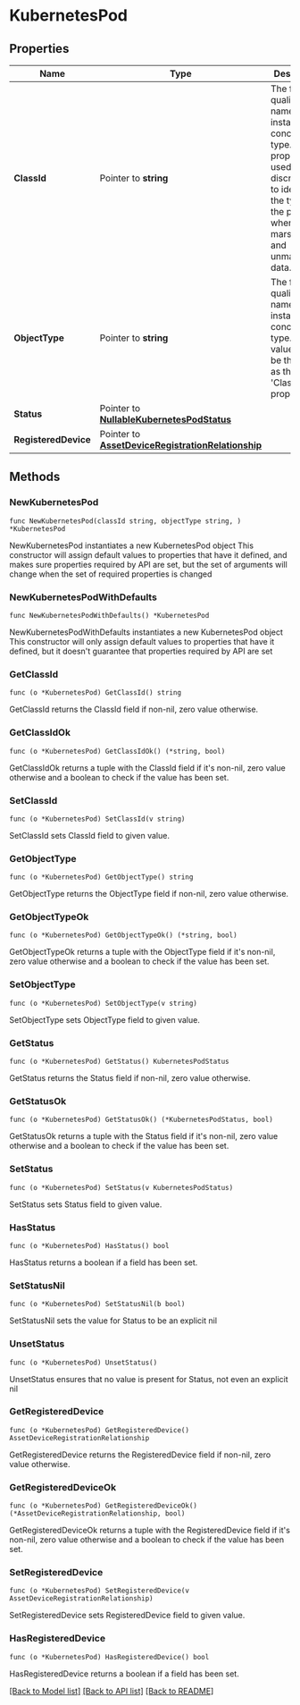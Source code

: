 # KubernetesPod

## Properties

Name | Type | Description | Notes
------------ | ------------- | ------------- | -------------
**ClassId** | Pointer to **string** | The fully-qualified name of the instantiated, concrete type. This property is used as a discriminator to identify the type of the payload when marshaling and unmarshaling data. | [default to "kubernetes.Pod"]
**ObjectType** | Pointer to **string** | The fully-qualified name of the instantiated, concrete type. The value should be the same as the &#39;ClassId&#39; property. | [default to "kubernetes.Pod"]
**Status** | Pointer to [**NullableKubernetesPodStatus**](KubernetesPodStatus.md) |  | [optional] 
**RegisteredDevice** | Pointer to [**AssetDeviceRegistrationRelationship**](AssetDeviceRegistrationRelationship.md) |  | [optional] 

## Methods

### NewKubernetesPod

`func NewKubernetesPod(classId string, objectType string, ) *KubernetesPod`

NewKubernetesPod instantiates a new KubernetesPod object
This constructor will assign default values to properties that have it defined,
and makes sure properties required by API are set, but the set of arguments
will change when the set of required properties is changed

### NewKubernetesPodWithDefaults

`func NewKubernetesPodWithDefaults() *KubernetesPod`

NewKubernetesPodWithDefaults instantiates a new KubernetesPod object
This constructor will only assign default values to properties that have it defined,
but it doesn't guarantee that properties required by API are set

### GetClassId

`func (o *KubernetesPod) GetClassId() string`

GetClassId returns the ClassId field if non-nil, zero value otherwise.

### GetClassIdOk

`func (o *KubernetesPod) GetClassIdOk() (*string, bool)`

GetClassIdOk returns a tuple with the ClassId field if it's non-nil, zero value otherwise
and a boolean to check if the value has been set.

### SetClassId

`func (o *KubernetesPod) SetClassId(v string)`

SetClassId sets ClassId field to given value.


### GetObjectType

`func (o *KubernetesPod) GetObjectType() string`

GetObjectType returns the ObjectType field if non-nil, zero value otherwise.

### GetObjectTypeOk

`func (o *KubernetesPod) GetObjectTypeOk() (*string, bool)`

GetObjectTypeOk returns a tuple with the ObjectType field if it's non-nil, zero value otherwise
and a boolean to check if the value has been set.

### SetObjectType

`func (o *KubernetesPod) SetObjectType(v string)`

SetObjectType sets ObjectType field to given value.


### GetStatus

`func (o *KubernetesPod) GetStatus() KubernetesPodStatus`

GetStatus returns the Status field if non-nil, zero value otherwise.

### GetStatusOk

`func (o *KubernetesPod) GetStatusOk() (*KubernetesPodStatus, bool)`

GetStatusOk returns a tuple with the Status field if it's non-nil, zero value otherwise
and a boolean to check if the value has been set.

### SetStatus

`func (o *KubernetesPod) SetStatus(v KubernetesPodStatus)`

SetStatus sets Status field to given value.

### HasStatus

`func (o *KubernetesPod) HasStatus() bool`

HasStatus returns a boolean if a field has been set.

### SetStatusNil

`func (o *KubernetesPod) SetStatusNil(b bool)`

 SetStatusNil sets the value for Status to be an explicit nil

### UnsetStatus
`func (o *KubernetesPod) UnsetStatus()`

UnsetStatus ensures that no value is present for Status, not even an explicit nil
### GetRegisteredDevice

`func (o *KubernetesPod) GetRegisteredDevice() AssetDeviceRegistrationRelationship`

GetRegisteredDevice returns the RegisteredDevice field if non-nil, zero value otherwise.

### GetRegisteredDeviceOk

`func (o *KubernetesPod) GetRegisteredDeviceOk() (*AssetDeviceRegistrationRelationship, bool)`

GetRegisteredDeviceOk returns a tuple with the RegisteredDevice field if it's non-nil, zero value otherwise
and a boolean to check if the value has been set.

### SetRegisteredDevice

`func (o *KubernetesPod) SetRegisteredDevice(v AssetDeviceRegistrationRelationship)`

SetRegisteredDevice sets RegisteredDevice field to given value.

### HasRegisteredDevice

`func (o *KubernetesPod) HasRegisteredDevice() bool`

HasRegisteredDevice returns a boolean if a field has been set.


[[Back to Model list]](../README.md#documentation-for-models) [[Back to API list]](../README.md#documentation-for-api-endpoints) [[Back to README]](../README.md)


